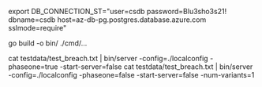 export DB_CONNECTION_ST="user=csdb password=Blu3sho3s21! dbname=csdb host=az-db-pg.postgres.database.azure.com sslmode=require"

go build -o bin/ ./cmd/...

cat testdata/test_breach.txt | bin/server -config=./localconfig -phaseone=true -start-server=false
cat testdata/test_breach.txt | bin/server -config=./localconfig -phaseone=false -start-server=false -num-variants=1